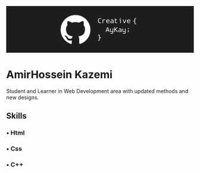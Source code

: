 <img src="https://github.com/CreativeAyKay/CreativeAyKay/blob/main/Github%20Banner.png">

# AmirHossein Kazemi

Student and Learner in Web Development area with updated methods and new designs.

## Skills

### • Html
### • Css
### • C++

